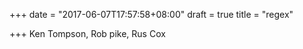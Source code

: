 +++
date = "2017-06-07T17:57:58+08:00"
draft = true
title = "regex"

+++
Ken Tompson, Rob pike, Rus Cox


